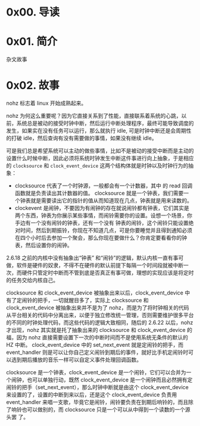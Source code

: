 # 0x00. 导读

# 0x01. 简介

杂文故事

# 0x02. 故事

nohz 标志着 linux 开始成熟起来。

nohz 为何这么重要呢？因为它直接关系到了性能，直接联系着系统的心跳，以前，系统总是被动的接受时钟中断，然后运行中断处理程序，最终可能导致调度的发生，如果实在没有任务可以运行，那么就执行 idle, 可是时钟中断还是会周期性的打破 idle，然后查询有没有需要做的事情，如果没有继续 idle。

可是我们总是希望系统可以主动的做些事情，比如不是被动的接受中断而是主动的设置什么时候中断，因此必须将系统时钟发生中断这件事进行向上抽象，于是相应的 `clocksource` 和 `clock_event_device` 这两个结构体就是时钟以及时钟行为的抽象：
- clocksource 代表了一个时钟源，一般都会有一个计数器，其中 的 read 回调函数就是负责读出其计数器的值。 clocksource 就是一个钟表，我们需要一个钟表就是需要读出它的指针的值从而知道现在几点，钟表就是用来读数的。
- clockevent 是闹钟，不要因为有闹钟的存在就说闹铃都有钟表，它们其实是两个东西，钟表为你展示某些事情，而闹铃需要你的设置。设想一个场景，你手边有一个没有闹铃的钟表，还有一个没有 钟表的闹铃，这个闹铃只能设置绝对时间，然后到期振铃，你现在不知道几点，可是你要睡觉并且得到通知必须在四个小时后去参加一个聚会，那么你现在要做什么？你肯定要看看你的钟表，然后设置你的闹钟。

2.6.18 之前的内核中没有抽象出“钟表” 和“闹铃”的逻辑，默认内核一直有事可做，软件是硬件的奴隶，不得不在硬件的默认前提下每隔一个时间段就被中断一次，而硬件只管定时中断而不管到底是否真正有事可做，理想的实现应该是将定时的任务交给内核自己。

clocksource 和 clock_event_device 被抽象出来以后，clock_event_device 中有了定闹铃的把手，一切就醒目多了，实际上 clocksource 和 clock_event_device 被抽象出来并不是为了 nohz，而是为了将时钟相关的代码从平台相关的代码中分离出来，以便于独立修改统一管理，否则需要维护很多平台的不同的时钟处理代码，而这些代码的逻辑大致相同，随后的 2.6.22 以后，nohz 才出现，nohz 其实就是托了抽象出来的 clocksource 和 clock_event_device 的福，因为 nohz 直接需要设置下一次的中断时间而不是使用系统无条件的默认的 HZ 中断。 clock_event_device 中的 set_next_event 就是定闹铃的把手，而 event_handler 则是可以让你自己定义闹铃到期后的事件，就好比手机定闹铃时可以选到期后播放的音乐一样可以自定义事件处理回调函数。

clocksource 是一个钟表，clock_event_device 是一个闹铃，它们可以合并为一个闹钟，也可以单独行动，既然 clock_event_device 是一个闹钟而且必然拥有定闹铃的把手（set_next_event），那么时钟中断就是由这个 clock_event_device 来设置的了，设置的中断到来以后，还是这个 clock_event_device 负责用 event_handler 来唱一支歌，毕竟它是闹铃，闹铃要负责在到期后响铃的，而且除了响铃也可以做别的，而 clocksource 只是一个可以从中得到一个读数的一个源头罢 了。